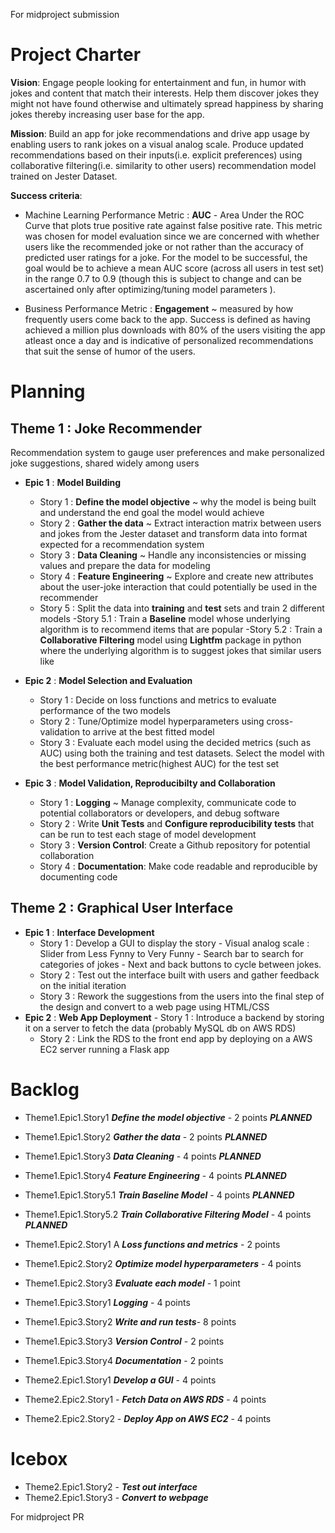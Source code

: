 For midproject submission


# Project Charter 

**Vision**: Engage people looking for entertainment and fun, in humor with jokes and content that match their interests. Help them discover jokes they might not have found otherwise and ultimately spread happiness by sharing jokes thereby increasing user base for the app.

**Mission**: Build an app for joke recommendations and drive app usage by enabling users to rank jokes on a visual analog scale. Produce updated recommendations based on their inputs(i.e. explicit preferences) using collaborative filtering(i.e. similarity to other users) recommendation model trained on Jester Dataset.

**Success criteria**: 
- Machine Learning Performance Metric : **AUC** - Area Under the ROC Curve that plots true
positive rate against false positive rate. This metric was chosen for model evaluation since we are concerned with whether users like the recommended joke or not rather than the accuracy of predicted user ratings for a joke. For the model to be successful, the goal would be to achieve a mean AUC score (across all users in test set) in the range 0.7 to 0.9 (though this is subject to change and can be ascertained only after optimizing/tuning model parameters ).

- Business Performance Metric : **Engagement** ~ measured by how frequently users come back to the app. Success is defined as having achieved a million plus downloads with 80% of the users visiting the app atleast once a day and is indicative of personalized recommendations that suit the sense of humor of the users.

# Planning
## Theme 1 : Joke Recommender
Recommendation system to gauge user preferences and make personalized joke suggestions, shared widely among users

 - **Epic 1** : **Model Building**
	 -	Story 1 : **Define the model objective** ~ why the model is being built and understand the end goal the model would achieve
	 -	Story 2 : **Gather the data** ~ Extract interaction matrix between users and jokes from the Jester dataset and transform data into format expected for a recommendation system
	 - Story 3 : **Data Cleaning** ~ Handle any inconsistencies or missing values and prepare the data for modeling
	 - Story 4 : **Feature Engineering** ~ Explore and create new attributes about the user-joke interaction that could potentially be used in the recommender
	 - Story 5 : Split the data into **training** and **test** sets and train 2 different models
		-Story 5.1 : Train a **Baseline** model whose underlying algorithm is to recommend items that are popular
		-Story 5.2 : Train a **Collaborative Filtering** model using **Lightfm** package in python where the underlying algorithm is to suggest jokes that similar users like
	 
 - **Epic 2** : **Model Selection and Evaluation**
	 - Story 1 : Decide on loss functions and metrics to evaluate performance of the two models
	 - Story 2 : Tune/Optimize model hyperparameters using cross-validation to arrive at the best fitted model
	 - Story 3 : Evaluate each model using the decided metrics (such as AUC) using both the training and test datasets. Select the model with the best performance metric(highest AUC) for the test set

 - **Epic 3** : **Model Validation, Reproducibilty and Collaboration**
	 - Story 1 : **Logging** ~ Manage complexity, communicate code to potential collaborators or developers, and debug software
	 - Story 2 : Write **Unit Tests** and **Configure reproducibility tests** that can be run to test each stage of model development
	 - Story 3 : **Version Control**: Create a Github repository for potential collaboration
	 - Story 4 : **Documentation**: Make code readable and reproducible by documenting code   	

## Theme 2 : Graphical User Interface
 - **Epic 1** : **Interface Development**
	 - Story 1 : Develop a GUI to display the story
			 - Visual analog scale : Slider from Less Fynny to Very Funny
			 - Search bar to search for categories of jokes
			 - Next and back buttons to cycle between jokes.
	 - Story 2 : Test out the interface built with users and gather feedback on the initial iteration
	 - Story 3 : Rework the suggestions from the users into the final step of the design and convert to a web page using HTML/CSS
- **Epic 2** : **Web App Deployment**
	  - Story 1 : Introduce a backend by storing it on a server to fetch the data (probably MySQL db on AWS RDS)
	 - Story 2 : Link the RDS to the front end app by deploying on a AWS EC2 server running a Flask app

	

# Backlog 

 - Theme1.Epic1.Story1 ***Define the model objective*** - 2 points    ***PLANNED***
 
 - Theme1.Epic1.Story2 ***Gather the data*** -  2 points    ***PLANNED***
 - Theme1.Epic1.Story3 ***Data Cleaning***  -  4 points  ***PLANNED***
 - Theme1.Epic1.Story4 ***Feature Engineering*** -  4 points  ***PLANNED***
 - Theme1.Epic1.Story5.1 ***Train Baseline Model***  - 4 points ***PLANNED***
 - Theme1.Epic1.Story5.2 ***Train Collaborative Filtering Model*** - 4 points ***PLANNED***
 - Theme1.Epic2.Story1 A ***Loss functions and metrics*** -  2 points
 - Theme1.Epic2.Story2 ***Optimize model hyperparameters*** -  4 points
 - Theme1.Epic2.Story3 ***Evaluate each model*** -  1 point
 - Theme1.Epic3.Story1 ***Logging*** -  4 points
 - Theme1.Epic3.Story2 ***Write and run tests***-   8 points
 - Theme1.Epic3.Story3 ***Version Control*** -   2 points
 - Theme1.Epic3.Story4 ***Documentation*** -   2 points
 - Theme2.Epic1.Story1 ***Develop a GUI***  -  4 points
 - Theme2.Epic2.Story1 - ***Fetch Data on AWS RDS***  - 4 points
 - Theme2.Epic2.Story2 - ***Deploy App on AWS EC2***  - 4 points


 
# Icebox	

 - Theme2.Epic1.Story2 - ***Test out interface***  
 - Theme2.Epic1.Story3 - ***Convert to webpage***  




For midproject PR
